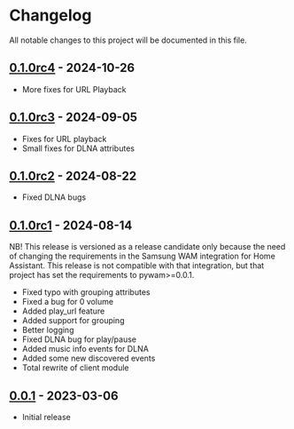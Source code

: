 # Changelog

All notable changes to this project will be documented in this file.

## [0.1.0rc4] - 2024-10-26

- More fixes for URL Playback

## [0.1.0rc3] - 2024-09-05

- Fixes for URL playback
- Small fixes for DLNA attributes

## [0.1.0rc2] - 2024-08-22

- Fixed DLNA bugs

## [0.1.0rc1] - 2024-08-14

NB! This release is versioned as a release candidate only because the need of changing the
requirements in the Samsung WAM integration for Home Assistant. This release is not compatible
with that integration, but that project has set the requirements to pywam>=0.0.1.

- Fixed typo with grouping attributes
- Fixed a bug for 0 volume
- Added play_url feature
- Added support for grouping
- Better logging
- Fixed DLNA bug for play/pause
- Added music info events for DLNA
- Added some new discovered events
- Total rewrite of client module

## [0.0.1] - 2023-03-06

- Initial release

[unreleased]: https://github.com/Strixx76/pywam
[0.0.1]: https://github.com/Strixx76/pywam/tree/v0.0.1
[0.1.0rc1]: https://github.com/Strixx76/pywam/tree/v0.1.0rc1
[0.1.0rc2]: https://github.com/Strixx76/pywam/tree/v0.1.0rc2
[0.1.0rc3]: https://github.com/Strixx76/pywam/tree/v0.1.0rc3
[0.1.0rc4]: https://github.com/Strixx76/pywam/tree/v0.1.0rc4
